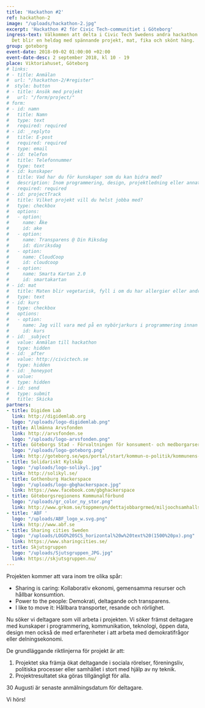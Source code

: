 ```yaml
---
title: 'Hackathon #2'
ref: hackathon-2
image: "/uploads/hackathon-2.jpg"
excerpt: 'Hackathon #2 för Civic Tech-communitiet i Göteborg'
ingress-text: Välkommen att delta i Civic Tech Swedens andra hackathon den 2 september!
  Det blir en heldag med spännande projekt, mat, fika och skönt häng.
group: goteborg
event-date: 2018-09-02 01:00:00 +02:00
event-date-desc: 2 september 2018, kl 10 - 19
place: Viktoriahuset, Göteborg
# links:
# - title: Anmälan
#  url: "/hackathon-2/#register"
#  style: button
# - title: Ansök med projekt
#   url: "/form/project/"
# form:
# - id: namn
#   title: Namn
#   type: text
#   required: required
# - id: _replyto
#   title: E-post
#   required: required
#   type: email
# - id: telefon
#   title: Telefonnummer
#   type: text
# - id: kunskaper
#   title: Vad har du för kunskaper som du kan bidra med?
#   description: Inom programmering, design, projektledning eller annat?
#   required: required
# - id: projectTrack
#   title: Vilket projekt vill du helst jobba med?
#   type: checkbox
#   options:
#   - option:
#     name: Åke
#     id: ake
#   - option:
#     name: Transparens @ Din Riksdag
#     id: dinriksdag
#   - option:
#     name: CloudCoop
#     id: cloudcoop
#   - option:
#     name: Smarta Kartan 2.0
#     id: smartakartan
# - id: mat
#   title: Maten blir vegetarisk, fyll i om du har allergier eller andra behov för maten
#   type: text
# - id: kurs
#   type: checkbox
#   options:
#   - option:
#     name: Jag vill vara med på en nybörjarkurs i programmering innan hackathonet
#     id: kurs
# - id: _subject
#   value: Anmälan till hackathon
#   type: hidden
# - id: _after
#   value: http://civictech.se
#   type: hidden
# - id: _honeypot
#   value:
#   type: hidden
# - id: send
#   type: submit
#   title: Skicka
partners:
- title: Digidem Lab
  link: http://digidemlab.org
  logo: "/uploads/logo-digidemlab.png"
- title: Allmänna Arvsfonden
  link: http://arvsfonden.se
  logo: "/uploads/logo-arvsfonden.png"
- title: Göteborgs Stad - Förvaltningen för konsument- och medborgarservice
  logo: "/uploads/logo-goteborg.png"
  link: http://goteborg.se/wps/portal/start/kommun-o-politik/kommunens-organisation/forvaltningar/forvaltningar/forvaltningen-for-konsument--och-medborgarservice-/!ut/p/z1/hU7NCoMwGHsar_1q_Wm7WxlD0P3ALrpehrpOZauVWjfY00-Pg40FcghJSEBCAbIvH11Tus705X3WJxmfQ5JgPw39LNkIikW0JtFufwiyI4H8X0DONv4BgSEF2VUaPWuNMCIkoowwzhkNGY85XfZFXwWsAWnVVVll0WTnW61zw7jysIcvU31b2BhUG-3hb5XWjA6KzyQMunhtVS7e-Y0waA!!/dz/d5/L2dBISEvZ0FBIS9nQSEh/
- title: Solidariskt Kylskåp
  logo: "/uploads/logo-solikyl.jpg"
  link: http://solikyl.se/
- title: Gothenburg Hackerspace
  logo: "/uploads/logo-gbghackerspace.jpg"
  link: https://www.facebook.com/gbghackerspace
- title: Göteborgsregionens Kommunalförbund
  logo: "/uploads/gr_color_ny_stor.png"
  link: http://www.grkom.se/toppmenyn/dettajobbargrmed/miljoochsamhallsbyggnad/miljoochkretslopp.4.4fea3bce111092982468000586.html
- title: 'ABF '
  logo: "/uploads/ABF_logo_w.svg.png"
  link: http://www.abf.se
- title: Sharing cities Sweden
  logo: "/uploads/LOGO%20SCS_horizontal%20w%20text%20(1500%20px).png"
  link: https://www.sharingcities.se/
- title: Skjutsgruppen
  logo: "/uploads/Sjutsgruppen_JPG.jpg"
  link: https://skjutsgruppen.nu/
---
```


Projekten kommer att vara inom tre olika spår:  
* Sharing is caring: Kollaborativ ekonomi, gemensamma resurser och hållbar konsumtion.
* Power to the people: Demokrati, deltagande och transparens.
* I like to move it: Hållbara transporter, resande och rörlighet.

Nu söker vi deltagare som vill arbeta i projekten. Vi söker främst deltagare med kunskaper i programmering, kommunikation, teknologi, öppen data, design men också de med erfarenheter i att arbeta med demokratifrågor eller delningsekonomi.

De grundläggande riktlinjerna för projekt är att:  
1. Projektet ska främja ökat deltagande i sociala rörelser, föreningsliv, politiska processer eller samhället i stort med hjälp av ny teknik.
2. Projektresultatet ska göras tillgängligt för alla.

30 Augusti är senaste anmälningsdatum för deltagare.

Vi hörs!
